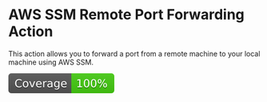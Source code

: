 # AWS SSM Remote Port Forwarding Action

This action allows you to forward a port from a remote machine to your local machine using AWS SSM.

[![Coverage](./badges/coverage.svg)](./badges/coverage.svg)
